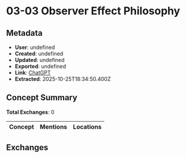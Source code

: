 # **03-03 Observer Effect Philosophy**

## Metadata

- **User**: undefined
- **Created**: undefined
- **Updated**: undefined
- **Exported**: undefined
- **Link**: [ChatGPT](undefined)
- **Extracted**: 2025-10-25T18:34:50.400Z

## Concept Summary

**Total Exchanges**: 0

| Concept | Mentions | Locations |
|---------|----------|----------|

## Exchanges


